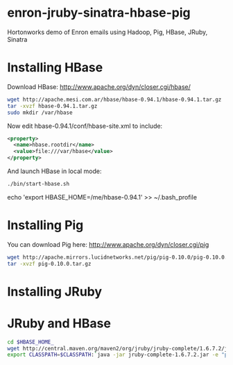 enron-jruby-sinatra-hbase-pig
=============================

Hortonworks demo of Enron emails using Hadoop, Pig, HBase, JRuby, Sinatra

Installing HBase
================

Download HBase: http://www.apache.org/dyn/closer.cgi/hbase/

```bash
wget http://apache.mesi.com.ar/hbase/hbase-0.94.1/hbase-0.94.1.tar.gz
tar -xvzf hbase-0.94.1.tar.gz
sudo mkdir /var/hbase
```

Now edit hbase-0.94.1/conf/hbase-site.xml to include:

```xml
<property>
  <name>hbase.rootdir</name>
  <value>file:///var/hbase</value>
</property>
```

And launch HBase in local mode:

```bash
./bin/start-hbase.sh
```

echo 'export HBASE_HOME=/me/hbase-0.94.1' >> ~/.bash_profile

Installing Pig
==============

You can download Pig here: http://www.apache.org/dyn/closer.cgi/pig

```bash
wget http://apache.mirrors.lucidnetworks.net/pig/pig-0.10.0/pig-0.10.0.tar.gz
tar -xvzf pig-0.10.0.tar.gz
```

Installing JRuby
================


JRuby and HBase
===============

```bash
cd $HBASE_HOME_
wget http://central.maven.org/maven2/org/jruby/jruby-complete/1.6.7.2/jruby-complete-1.6.7.2.jar
export CLASSPATH=$CLASSPATH:`java -jar jruby-complete-1.6.7.2.jar -e "puts Dir.glob('{.,build,lib}/*.jar').join(':')"`
```
